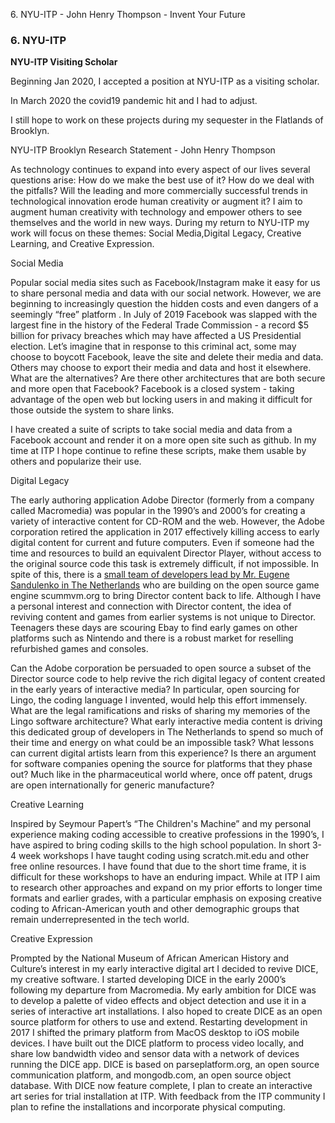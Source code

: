 6\. NYU-ITP - John Henry Thompson - Invent Your Future   
    

### 6\. NYU-ITP

**NYU-ITP Visiting Scholar**

  

Beginning Jan 2020, I accepted a position at NYU-ITP as a visiting scholar.  

In March 2020 the covid19 pandemic hit and I had to adjust.

I still hope to work on these projects during my sequester in the Flatlands of Brooklyn.

NYU-ITP Brooklyn Research Statement - John Henry Thompson

As technology continues to expand into every aspect of our lives several questions arise: How do we make the best use of it? How do we deal with the pitfalls? ​Will the leading and more commercially successful trends in technological innovation erode human creativity or augment it?​  I aim to augment human creativity with technology and empower others to see themselves and the world in new ways. During my return to NYU-ITP my work will focus on these themes: ​Social Media​, ​Digital Legacy​, ​Creative Learning​, and ​Creative Expression​.

Social Media

Popular social media sites such as Facebook/Instagram make it easy for us to share personal media and data with our social network. However, we are beginning to increasingly question the hidden costs and even dangers of a seemingly “free” platform . In July of 2019 Facebook was slapped with the largest fine in the history of the Federal Trade Commission - a record $5 billion for privacy breaches which may have affected a US Presidential election. Let’s imagine that in response to this criminal act, some may choose to boycott Facebook, leave the site and delete their media and data. Others may choose to export their media and data and host it elsewhere. What are the alternatives? Are there other architectures that are both secure and more open that Facebook? Facebook is a closed system - taking advantage of the open web but locking users in and making it difficult for those outside the system to share links.

I have created a suite of scripts to take social media and data from a Facebook account and render it on a more open site such as github. In my time at ITP I hope continue to refine these scripts, make them usable by others and popularize their use.

Digital Legacy

The early authoring application Adobe Director (formerly from a company called Macromedia) was popular in the 1990’s and 2000’s for creating a variety of interactive content for CD-ROM and the web. However, the Adobe corporation retired the application in 2017 effectively killing access to early digital content for current and future computers. Even if someone had the time and resources to build an equivalent Director Player, without access to the original source code this task is extremely difficult, if not impossible. In spite of this, there is a [small team of developers lead by Mr. Eugene Sandulenko in The Netherlands](https://planet.scummvm.org) who are building on the open source game engine scummvm.org to bring Director content back to life. Although I have a personal interest and connection with Director content, the idea of reviving content and games from earlier systems is not unique to Director. Teenagers these days are scouring Ebay to find early games on other platforms such as Nintendo and there is a robust market for reselling refurbished games and consoles.

Can the Adobe corporation be persuaded to open source a subset of the Director source code to help revive the rich digital legacy of content created in the early years of interactive media? In particular, open sourcing for Lingo, the coding language I invented, would help this effort immensely. What are the legal ramifications and risks of sharing my memories of the Lingo software architecture? What early interactive media content is driving this dedicated group of developers in The Netherlands to spend so much of their time and energy on what could be an impossible task? What lessons can current digital artists learn from this experience? Is there an argument for software companies opening the source for platforms that they phase out? Much like in the pharmaceutical world where, once off patent, drugs are open internationally for generic manufacture?

Creative Learning

Inspired by Seymour Papert’s “The Children's Machine” and my personal experience making coding accessible to creative professions in the 1990’s, I have aspired to bring coding skills to the high school population. In short 3-4 week workshops I have taught coding using scratch.mit.edu and other free online resources. I have found that due to the short time frame, it is difficult for these workshops to have an enduring impact. While at ITP I aim to research other approaches and expand on my prior efforts to longer time formats and earlier grades, with a particular emphasis on exposing creative coding to African-American youth and other demographic groups that remain underrepresented in the tech world.

Creative Expression

Prompted by the National Museum of African American History and Culture’s interest in my early interactive digital art I decided to revive DICE, my creative software. I started developing DICE in the early 2000’s following my departure from Macromedia. My early ambition for DICE was to develop a palette of video effects and object detection and use it in a series of interactive art installations. I also hoped to create DICE as an open source platform for others to use and extend. Restarting development in 2017 I shifted the primary platform from MacOS desktop to iOS mobile devices. I have built out the DICE platform to process video locally, and share low bandwidth video and sensor data with a network of devices running the DICE app. DICE is based on parseplatform.org, an open source communication platform, and mongodb.com, an open source object database. With DICE now feature complete, I plan to create an interactive art series for trial installation at ITP. With feedback from the ITP community I plan to refine the installations and incorporate physical computing.

  

